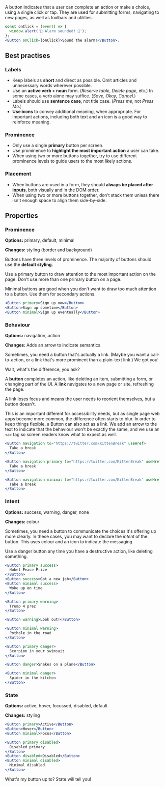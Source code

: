 A button indicates that a user can complete an action or make a choice, using a single click or tap. They are used for submitting forms, navigating to new pages, as well as toolbars and utilities.

```jsx
const onClick = (event) => {
  window.alert('🚨 Alarm sounded! 🚨');
};
<Button onClick={onClick}>Sound the alarm!</Button>;
```

## Best practises

### Labels

- Keep labels as **short** and direct as possible. Omit articles and unnecessary words wherever possible.
- Use an **active verb + noun** form. (_Reserve table_, _Delete page_, etc.) In some cases, a verb alone may suffice. (_Save_, _Okay_, _Cancel_.)
- Labels should use **sentence case**, not title case. (_Press me_, not _Press Me_.)
- **Use icons** to convey additional meaning, when appropriate. For important actions, including both text and an icon is a good way to reinforce meaning.

### Prominence

- Only use a single **primary** button per screen.
- Use prominence to **highlight the most important action** a user can take.
- When using two or more buttons together, try to use different prominence levels to guide users to the most likely actions.

### Placement

- When buttons are used in a form, they should **always be placed after inputs**, both visually and in the DOM order.
- When using two or more buttons together, don't stack them unless there isn't enough space to align them side-by-side.

## Properties

### Prominence

**Options:** primary, default, minimal

**Changes:** styling (border and background)

Buttons have three levels of prominence. The majority of buttons should use the **default styling**.

Use a primary button to draw attention to the most important action on the page. Don't use more than one primary button on a page.

Minimal buttons are good when you don't want to draw too much attention to a button. Use them for secondary actions.

```jsx
<Button primary>Sign up now</Button>
<Button>Sign up sometime</Button>
<Button minimal>Sign up eventually</Button>
```

### Behaviour

**Options:** navigation, action

**Changes:** Adds an arrow to indicate semantics.

Sometimes, you need a button that's actually a link. (Maybe you want a call-to-action, or a link that's more prominent than a plain-text link.) We got you!

Wait, what's the difference, you ask?

A **button** completes an action, like deleting an item, submitting a form, or changing part of the UI. A **link** navigates to a new page or site, refreshing the page.

A link loses focus and means the user needs to reorient themselves, but a button doesn't.

This is an important different for accessibility needs, but as single page web apps become more common, the difference often starts to blur. In order to keep things flexible, a Button can also act as a link. We add an arrow to the text to indicate that the behaviour won't be exactly the same, and we use an `<a>` tag so screen readers know what to expect as well.

```jsx
<Button navigation to="https://twitter.com/KittenBreak" useHref>
  Take a break
</Button>

<Button navigation primary to="https://twitter.com/KittenBreak" useHref>
  Take a break
</Button>

<Button navigation minimal to="https://twitter.com/KittenBreak" useHref>
  Take a break
</Button>
```

### Intent

**Options:** success, warning, danger, none

**Changes:** colour

Sometimes, you need a button to communicate the choices it's offering up more clearly. In these cases, you may want to declare the _intent_ of the button. This uses colour and an icon to indicate the messaging.

Use a danger button any time you have a destructive action, like deleting something.

```jsx
<Button primary success>
  Nobel Peace Prize
</Button>
<Button success>Got a new job</Button>
<Button minimal success>
  Woke up on time
</Button>
```

```jsx
<Button primary warning>
  Trump 4 prez
</Button>

<Button warning>Look out!</Button>

<Button minimal warning>
  Pothole in the road
</Button>
```

```jsx
<Button primary danger>
  Scorpion in your swimsuit
</Button>

<Button danger>Snakes on a plane</Button>

<Button minimal danger>
  Spider in the kitchen
</Button>
```

### State

**Options:** active, hover, focussed, disabled, default

**Changes:** styling

```jsx
<Button primary>Active</Button>
<Button>Hover</Button>
<Button minimal>Focus</Button>
```

```jsx
<Button primary disabled>
  Disabled primary
</Button>
<Button disabled>Disabled</Button>
<Button minimal disabled>
  Minimal disabled
</Button>
```

What's my button up to? State will tell you!

